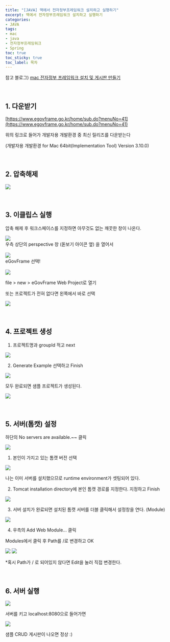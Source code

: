 ```yaml
---
title: "[JAVA] 맥에서 전자정부프레임워크 설치하고 실행하기"
excerpt: 맥에서 전자정부프레임워크 설치하고 실행하기
categories:
- JAVA
tags:
- mac
- java
- 전자정부프레임워크
- Spring
toc: true
toc_sticky: true
toc_label: 목차
---
```

참고 블로그)
[mac 전자정부 프레임워크 설치 및 게시판 만들기](https://trytoso.tistory.com/1308)
<br>
<br>
<br>

## 1. 다운받기

[https://www.egovframe.go.kr/home/sub.do?menuNo=41](https://www.egovframe.go.kr/home/sub.do?menuNo=41)

위의 링크로 들어가 개발자용 개발환경 중 최신 릴리즈를 다운받는다

(개발자용 개발환경 for Mac 64bit(Implementation Tool) Version 3.10.0)
<br>
<br>
<br>

## 2. 압축해제

<img src="../assets/images/2021-07-04/Untitled.png">
<br>
<br>
<br>

## 3. 이클립스 실행

압축 해제 후 워크스페이스를 지정하면 아무것도 없는 깨끗한 창이 나온다.

<img src="../assets/images/2021-07-04/Untitled 1.png">
<br>
우측 상단의 perspective 창 (돋보기 아이콘 옆) 을 열어서 
<br>
<br>

<img src="../assets/images/2021-07-04/Untitled 2.png">
<br>
eGovFrame 선택!
<br>
<br>

<img src="../assets/images/2021-07-04/Untitled 3.png">
<br>

file > new > eGovFrame Web Project로 열기

또는 프로젝트가 전혀 없다면 왼쪽에서 바로 선택

<img src="../assets/images/2021-07-04/Untitled 4.png">
<br>
<br>
<br>

## 4. 프로젝트 생성

1) 프로젝트명과 groupId 적고 next

<img src="../assets/images/2021-07-04/Untitled 5.png">
<br>

2) Generate Example 선택하고 Finish

<img src="../assets/images/2021-07-04/Untitled 6.png">

모두 완료되면 샘플 프로젝트가 생성된다.

<img src="../assets/images/2021-07-04/Untitled 7.png">


<br>
<br>
<br>

## 5. 서버(톰캣) 설정

하단의 No servers are available.~~ 클릭

<img src="../assets/images/2021-07-04/Untitled 8.png">

1) 본인이 가지고 있는 톰캣 버전 선택

<img src="../assets/images/2021-07-04/Untitled 9.png">

나는 이미 서버를 설치했으므로 runtime environment가 셋팅되어 있다. 

2) Tomcat installation directory에 본인 톰캣 경로를 지정한다. 지정하고 Finish

<img src="../assets/images/2021-07-04/Untitled 10.png">

3) 서버 설치가 완료되면 설치된 톰캣 서버를 더블 클릭해서 설정창을 연다. (Module)

<img src="../assets/images/2021-07-04/Untitled 11.png">

4) 우측의 Add Web Module... 클릭

Modules에서 클릭 후 Path를 /로 변경하고 OK

<img src="../assets/images/2021-07-04/Untitled 12.png">

<img src="../assets/images/2021-07-04/Untitled 13.png">

*혹시 Path가 / 로 되어있지 않다면 Edit을 눌러 직접 변경한다.
<br>
<br>
<br>
## 6. 서버 실행

<img src="../assets/images/2021-07-04/Untitled 14.png">

서버를 키고 localhost:8080으로 들어가면

<img src="../assets/images/2021-07-04/Untitled 15.png">

샘플 CRUD 게시판이 나오면 정상 :)